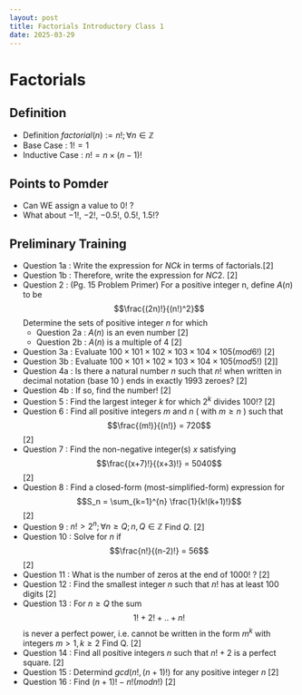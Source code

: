 ```yaml
---
layout: post
title: Factorials Introductory Class 1
date: 2025-03-29
---
```


# Factorials

## Definition
- Definition $factorial(n) := n!; \forall n \in \mathbb{Z}$
- Base Case : $1! = 1$
- Inductive Case : $n! = n \times (n-1)!$

## Points to Pomder
- Can WE assign a value to $0!$ ?
- What about $-1!$, $-2!$, $-0.5!$, $0.5!$, $1.5!$?

## Preliminary Training
 - Question 1a : Write the expression for $NCk$ in terms of factorials.\[2\]
 - Question 1b : Therefore, write the expression for $NC2$. \[2\]
 - Question 2  : (Pg. 15 Problem Primer) For a positive integer n, define
   $A(n)$ to be $$\frac{(2n)!}{(n!)^2}$$
   Determine the sets of positive integer $n$ for which
   - Question 2a : $A(n)$ is an even number \[2\]
   - Question 2b : $A(n)$ is a multiple of $4$ \[2\]
 - Question 3a : Evaluate $100 \times 101 \times 102 \times 103 \times 104 \times 105 (mod 6!)$ \[2\]
 - Question 3b : Evaluate $100 \times 101 \times 102 \times 103 \times 104 \times 105 (mod 5!)$ \[2]\]
 - Question 4a : Is there a natural number $n$ such that $n!$ when written in decimal notation \(base $10$ \) ends in exactly $1993$ zeroes? \[2\]
 - Question 4b : If so, find the number! \[2\]
 - Question 5 : Find the largest integer $k$ for which $2^k$ divides $100!$? \[2\]
 - Question 6 : Find all positive integers $m$ and $n$ \( with $m \geq n$ \) such that
  $$\frac{(m!)}{(n!)} = 720$$ \[2\]
 - Question 7 : Find the non-negative integer\(s\) $x$ satisfying 
  $$\frac{(x+7)!}{(x+3)!} = 5040$$ \[2\]
 - Question 8 : Find a closed-form \(most-simplified-form\) expression for
  $$S_n = \sum_{k=1}^{n} \frac{1}{k!(k+1)!}$$ \[2\]
 - Question 9 : $n! > 2^n; \forall n \geq Q; n,Q \in \mathbb{Z}$
  Find $Q$. \[2\]
 - Question 10 : Solve for $n$ if
  $$\frac{n!}{(n-2)!} = 56$$ \[2\]
 - Question 11 : What is the number of zeros at the end of $1000!$ ? \[2\]
 - Question 12 : Find the smallest integer $n$ such that $n!$ has at least 100 digits \[2\]
 - Question 13 : For $n \geq Q$ the sum
  $$1! + 2! + .. + n!$$
  is never a perfect power, i.e. cannot be written in the form $m^k$ with integers
  $m > 1, k \geq 2$
  Find Q. \[2\]
 - Question 14 : Find all positive integers $n$ such that $n! + 2$ is a perfect square. \[2\]
 - Question 15 : Determind $gcd(n!,(n+1)!)$ for any positive integer $n$ \[2\]
 - Question 16 : Find $(n+1)! - n! (mod n!)$ \[2\]
 
 
 
